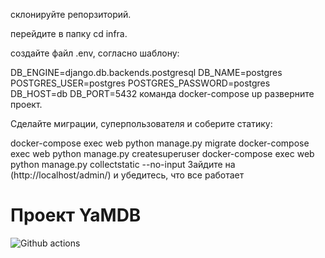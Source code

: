 склонируйте репорзиторий.

перейдите в папку cd infra.

создайте файл .env, согласно шаблону:

DB_ENGINE=django.db.backends.postgresql
DB_NAME=postgres
POSTGRES_USER=postgres
POSTGRES_PASSWORD=postgres
DB_HOST=db
DB_PORT=5432
команда docker-compose up разверните проект.

Сделайте миграции, суперпользователя и соберите статику:

docker-compose exec web python manage.py migrate
docker-compose exec web python manage.py createsuperuser
docker-compose exec web python manage.py collectstatic --no-input
Зайдите на (http://localhost/admin/) и убедитесь, что все работает


# Проект YaMDB
![Github actions](https://github.com/Xanssun/yamdb_final/actions/workflows/yamdb_workflow.yml/badge.svg)